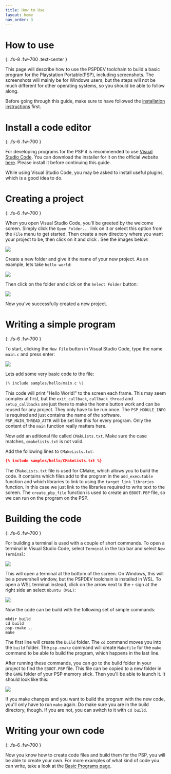 ```yaml
---
title: How to Use
layout: home
nav_order: 3
---
```


# How to use
{: .fs-8 .fw-700 .text-center }

This page will describe how to use the PSPDEV toolchain to build a basic program for the Playstation Portable(PSP), including screenshots. The screenshots will mainly be for Windows users, but the steps will not be much different for other operating systems, so you should be able to follow along.

Before going through this guide, make sure to have followed the [installation instructions](installation.html) first.

# Install a code editor
{: .fs-6 .fw-700 }

For developing programs for the PSP it is recommended to use [Visual Studio Code](https://code.visualstudio.com/). You can download the installer for it on the official website [here](https://code.visualstudio.com/Download). Please install it before continuing this guide.

While using Visual Studio Code, you may be asked to install useful plugins, which is a good idea to do.

# Creating a project
{: .fs-6 .fw-700 }

When you open Visual Studio Code, you'll be greeted by the welcome screen. Simply click the `Open Folder...` link on it or select this option from the `File` menu to get started. Then create a new directory where you want your project to be, then click on it and click . See the images below:

![](images/vscode-welcome.png)

Create a new folder and give it the name of your new project. As an example, lets take `hello world`:

![](images/vscode-create-folder.png)

Then click on the folder and click on the `Select Folder` button:

![](images/vscode-select-folder.png)

Now you've successfully created a new project.

# Writing a simple program
{: .fs-6 .fw-700 }

To start, clicking the `New File` button in Visual Studio Code, type the name `main.c` and press enter:

![](images/vscode-create-file.png)

Lets add some very basic code to the file:

```c
{% include samples/hello/main.c %}
```

This code will print "Hello World!" to the screen each frame. This may seem complex at first, but the `exit_callback`, `callback_thread` and `setup_callbacks` are just there to make the home button work and can be reused for any project. They only have to be run once. The `PSP_MODULE_INFO` is required and just contains the name of the software. `PSP_MAIN_THREAD_ATTR` will be set like this for every program. Only the content of the `main` function really matters here.

Now add an aditional file called `CMakLists.txt`. Make sure the case matches, `cmakelists.txt` is not valid.

Add the following lines to `CMakeLists.txt`:

```cmake
{% include samples/hello/CMakeLists.txt %}
```

The `CMakeLists.txt` file is used for CMake, which allows you to build the code. It contains which files add to the program in the `add_executable` function and which libraries to link to using the `target_link_libraries` function. In this case we just link to the libraries required to write text to the screen. The `create_pbp_file` function is used to create an `EBOOT.PBP` file, so we can run on the program on the PSP.

# Building the code
{: .fs-6 .fw-700 }

For building a terminal is used with a couple of short commands. To open a terminal in Visual Studio Code, select `Terminal` in the top bar and select `New Terminal`:

![](images/vscode-open-terminal.png)

This will open a terminal at the bottom of the screen. On Windows, this will be a powershell window, but the PSPDEV toolchain is installed in WSL. To open a WSL terminal instead, click on the arrow next to the `+` sign at the right side an select `Ubuntu (WSL)`:

![](images/vscode-ubuntu-shell.png)

Now the code can be build with the following set of simple commands:

```shell
mkdir build
cd build
psp-cmake ..
make
```

The first line will create the `build` folder. The `cd` command moves you into the `build` folder. The `psp-cmake` command will create `Makefile` for the `make` command to be able to build the program, which happens in the last line.

After running these commands, you can go to the build folder in your project to find the `EBOOT.PBP` file. This file can be copied to a new folder in the `GAME` folder of your PSP memory stick. Then you'll be able to launch it. It should look like this:

![](images/hello.png)

If you make changes and you want to build the program with the new code, you'll only have to run `make` again. Do make sure you are in the build directory, though. If you are not, you can switch to it with `cd build`.

# Writing your own code
{: .fs-6 .fw-700 }

Now you know how to create code files and build them for the PSP, you will be able to create your own. For more examples of what kind of code you can write, take a look at the [Basic Programs page](basic_programs.html).
